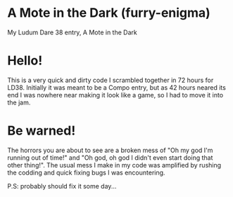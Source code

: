 # A Mote in the Dark (furry-enigma)
My Ludum Dare 38 entry, A Mote in the Dark

# Hello!

  This is a very quick and dirty code I scrambled together in 72 hours for LD38. Initially it was meant to be a Compo entry, but as 42 hours neared its end I was nowhere near making it look like a game, so I had to move it into the jam.

# Be warned!

  The horrors you are about to see are a broken mess of "Oh my god I'm running out of time!" and "Oh god, oh god I didn't even start doing that other thing!". The usual mess I make in my code was amplified by rushing the codding and quick fixing bugs I was encountering.

P.S: probably should fix it some day...
